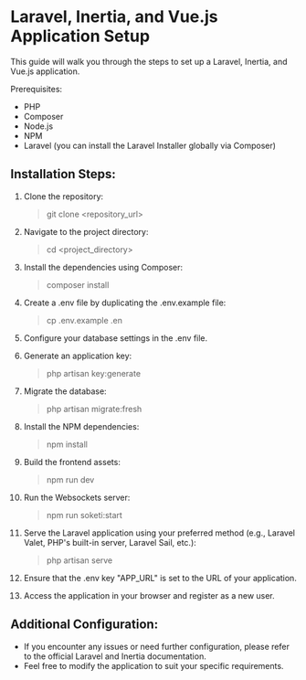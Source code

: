 # Laravel, Inertia, and Vue.js Application Setup

This guide will walk you through the steps to set up a Laravel, Inertia, and Vue.js application.

Prerequisites:
- PHP
- Composer
- Node.js
- NPM
- Laravel (you can install the Laravel Installer globally via Composer)

## Installation Steps:

1. Clone the repository:

   > git clone <repository_url>

2. Navigate to the project directory:

   > cd <project_directory>

3. Install the dependencies using Composer:

   > composer install

4. Create a .env file by duplicating the .env.example file:

   > cp .env.example .en

5. Configure your database settings in the .env file.

6. Generate an application key:

   > php artisan key:generate

7. Migrate the database:

   > php artisan migrate:fresh

8. Install the NPM dependencies:

   > npm install

9. Build the frontend assets:

   > npm run dev

10. Run the Websockets server:

    > npm run soketi:start

11. Serve the Laravel application using your preferred method (e.g., Laravel Valet, PHP's built-in server, Laravel Sail, etc.):

    > php artisan serve

12. Ensure that the .env key "APP_URL" is set to the URL of your application.

13. Access the application in your browser and register as a new user.

## Additional Configuration:

- If you encounter any issues or need further configuration, please refer to the official Laravel and Inertia documentation.
- Feel free to modify the application to suit your specific requirements.
